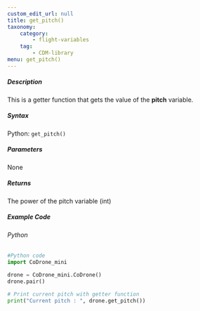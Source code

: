 ```yaml
---
custom_edit_url: null
title: get_pitch()
taxonomy:
    category:
        - flight-variables
    tag:
        - CDM-library
menu: get_pitch()
---
```


##### Description

This is a getter function that gets the value of the **pitch** variable.

##### Syntax
Python: ```get_pitch()```

##### Parameters

None

##### Returns

The power of the pitch variable (int)

##### Example Code
###### Python
```python
#Python code
import CoDrone_mini

drone = CoDrone_mini.CoDrone()
drone.pair()

# Print current pitch with getter function
print("Current pitch : ", drone.get_pitch())
```
